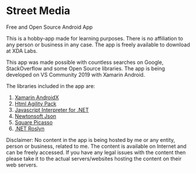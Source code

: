 # Street Media
Free and Open Source Android App

This is a hobby-app made for learning purposes. There is no affiliation to any person or business in any case.
The app is freely available to download at XDA Labs.

This app was made possible with countless searches on Google, StackOverflow and some Open Source libraries.
The app is being developed on VS Community 2019 with Xamarin Android. 

The libraries included in the app are:

1. [Xamarin AndroidX](https://github.com/xamarin/AndroidX)
2. [Html Agility Pack](https://github.com/zzzprojects/html-agility-pack)
3. [Javascript Interpreter for .NET](https://github.com/sebastienros/jint)
4. [Newtonsoft Json](https://github.com/JamesNK/Newtonsoft.Json)
5. [Square Picasso](https://github.com/mattleibow/square-bindings)
6. [.NET Roslyn](https://github.com/dotnet/roslyn)


Disclaimer: No content in the app is being hosted by me or any entity, person or business, related to me. The content is available on Internet and can be freely accessed.
If you have any legal issues with the content then please take it to the actual servers/websites hosting the content on their web servers.